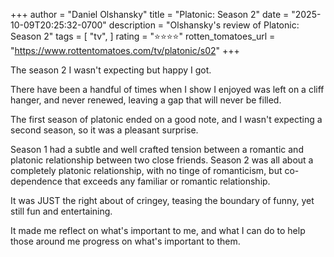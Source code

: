 +++
author = "Daniel Olshansky"
title = "Platonic: Season 2"
date = "2025-10-09T20:25:32-0700"
description = "Olshansky's review of Platonic: Season 2"
tags = [
    "tv",
]
rating = "⭐⭐⭐⭐"
rotten_tomatoes_url = "https://www.rottentomatoes.com/tv/platonic/s02"
+++

The season 2 I wasn't expecting but happy I got.

There have been a handful of times when I show I enjoyed was left on a cliff hanger, and never renewed, leaving a gap that will never be filled.

The first season of platonic ended on a good note, and I wasn't expecting a second season, so it was a pleasant surprise.

Season 1 had a subtle and well crafted tension between a romantic and platonic relationship between two close friends. Season 2 was all about a completely platonic relationship, with no tinge of romanticism, but co-dependence that exceeds any familiar or romantic relationship.

It was JUST the right about of cringey, teasing the boundary of funny, yet still fun and entertaining.

It made me reflect on what's important to me, and what I can do to help those around me progress on what's important to them.
